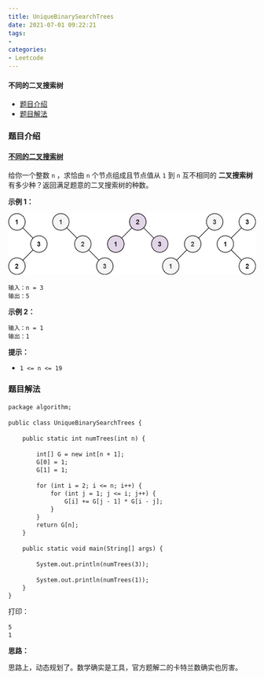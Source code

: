 ```yaml
---
title: UniqueBinarySearchTrees
date: 2021-07-01 09:22:21
tags:
- 
categories:
- Leetcode 
---
```




#### 不同的二叉搜索树

- [题目介绍](https://yangtzeshore.github.io/2021/07/01/UniqueBinarySearchTrees/#题目介绍)
- [题目解法](https://yangtzeshore.github.io/2021/07/01/UniqueBinarySearchTrees/#题目解法)

### 题目介绍

#### [不同的二叉搜索树](https://leetcode-cn.com/problems/unique-binary-search-trees/)

给你一个整数 `n` ，求恰由 `n` 个节点组成且节点值从 `1` 到 `n` 互不相同的 **二叉搜索树** 有多少种？返回满足题意的二叉搜索树的种数。

**示例 1：**

![img](https://raw.githubusercontent.com/yangtzeshore/images/main/Leetcode/uniquebstn3.jpg)

```
输入：n = 3
输出：5
```

**示例 2：**

```
输入：n = 1
输出：1
```

**提示：**

- `1 <= n <= 19`

### 题目解法

```
package algorithm;

public class UniqueBinarySearchTrees {

    public static int numTrees(int n) {

        int[] G = new int[n + 1];
        G[0] = 1;
        G[1] = 1;

        for (int i = 2; i <= n; i++) {
            for (int j = 1; j <= i; j++) {
                G[i] += G[j - 1] * G[i - j];
            }
        }
        return G[n];
    }

    public static void main(String[] args) {

        System.out.println(numTrees(3));

        System.out.println(numTrees(1));
    }
}
```

打印：

```
5
1
```

**思路：**

思路上，动态规划了。数学确实是工具，官方题解二的卡特兰数确实也厉害。
